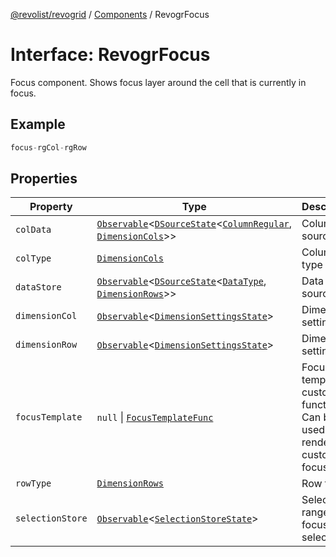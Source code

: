 [@revolist/revogrid](README.md) / [Components](Namespace.Components.md) / RevogrFocus

# Interface: RevogrFocus

Focus component. Shows focus layer around the cell that is currently in focus.

## Example

```ts
focus-rgCol-rgRow
```

## Properties

| Property | Type | Description | Defined in |
| ------ | ------ | ------ | ------ |
| `colData` | [`Observable`](TypeAlias.Observable.md)\<[`DSourceState`](TypeAlias.DSourceState.md)\<[`ColumnRegular`](Interface.ColumnRegular.md), [`DimensionCols`](TypeAlias.DimensionCols.md)\>\> | Column source | [src/components.d.ts:429](https://github.com/revolist/revogrid/blob/52c8861ed92574ba1d5817b32afec294ddb1f986/src/components.d.ts#L429) |
| `colType` | [`DimensionCols`](TypeAlias.DimensionCols.md) | Column type | [src/components.d.ts:433](https://github.com/revolist/revogrid/blob/52c8861ed92574ba1d5817b32afec294ddb1f986/src/components.d.ts#L433) |
| `dataStore` | [`Observable`](TypeAlias.Observable.md)\<[`DSourceState`](TypeAlias.DSourceState.md)\<[`DataType`](TypeAlias.DataType.md), [`DimensionRows`](TypeAlias.DimensionRows.md)\>\> | Data rows source | [src/components.d.ts:437](https://github.com/revolist/revogrid/blob/52c8861ed92574ba1d5817b32afec294ddb1f986/src/components.d.ts#L437) |
| `dimensionCol` | [`Observable`](TypeAlias.Observable.md)\<[`DimensionSettingsState`](Interface.DimensionSettingsState.md)\> | Dimension settings X | [src/components.d.ts:441](https://github.com/revolist/revogrid/blob/52c8861ed92574ba1d5817b32afec294ddb1f986/src/components.d.ts#L441) |
| `dimensionRow` | [`Observable`](TypeAlias.Observable.md)\<[`DimensionSettingsState`](Interface.DimensionSettingsState.md)\> | Dimension settings Y | [src/components.d.ts:445](https://github.com/revolist/revogrid/blob/52c8861ed92574ba1d5817b32afec294ddb1f986/src/components.d.ts#L445) |
| `focusTemplate` | `null` \| [`FocusTemplateFunc`](TypeAlias.FocusTemplateFunc.md) | Focus template custom function. Can be used to render custom focus layer. | [src/components.d.ts:449](https://github.com/revolist/revogrid/blob/52c8861ed92574ba1d5817b32afec294ddb1f986/src/components.d.ts#L449) |
| `rowType` | [`DimensionRows`](TypeAlias.DimensionRows.md) | Row type | [src/components.d.ts:453](https://github.com/revolist/revogrid/blob/52c8861ed92574ba1d5817b32afec294ddb1f986/src/components.d.ts#L453) |
| `selectionStore` | [`Observable`](TypeAlias.Observable.md)\<[`SelectionStoreState`](TypeAlias.SelectionStoreState.md)\> | Selection, range, focus for selection | [src/components.d.ts:457](https://github.com/revolist/revogrid/blob/52c8861ed92574ba1d5817b32afec294ddb1f986/src/components.d.ts#L457) |
